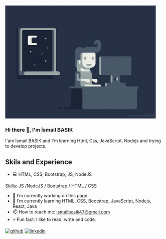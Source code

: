 ![FullStack Developer](https://github.com/ismailbask/ismailbask/blob/main/e426702edf874b181aced1e2fa5c6cde.gif)

### Hi there 👋, I'm İsmail BASIK


I'am İsmail BASIK and I'm learning Html, Css, JavaScript, Nodejs and trying to develop projects.

## Skils and Experience
* :computer: HTML, CSS, Bootstrap, JS, NodeJS

Skills:  JS /NodeJS / Bootstrap / HTML / CSS

- 🔭 I’m currently working on this page. 
- 🌱 I’m currently learning HTML, CSS, Bootstrap, JavaScript, Nodejs, React, Java 
- 📫 How to reach me: ismailbasik47@gmail.com 
- ⚡ Fun fact: I like to read, write and code. 


[<img src='https://cdn.jsdelivr.net/npm/simple-icons@3.0.1/icons/github.svg' alt='github' height='40'>](https://github.com/ismailbask)  [<img src='https://cdn.jsdelivr.net/npm/simple-icons@3.0.1/icons/linkedin.svg' alt='linkedin' height='40'>](https://www.linkedin.com/in/https://www.linkedin.com/in/ismailbasik//)  

